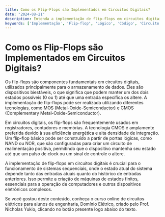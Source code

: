 ```yaml
---
title: Como os Flip-Flops são Implementados em Circuitos Digitais?
date: "2024-08-21"
description: Entenda a implementação de flip-flops em circuitos digitais e sua importância no armazenamento de dados.
keywords: ['Implementação', 'Flip-flop', 'Lógico', 'Código', 'Circuito', 'MOS', 'CMOS']
---
```


# Como os Flip-Flops são Implementados em Circuitos Digitais?

Os flip-flops são componentes fundamentais em circuitos digitais, utilizados principalmente para o armazenamento de dados. Eles são dispositivos biestáveis, o que significa que podem manter um dos dois estados possíveis (0 ou 1) até que uma entrada específica os altere. A implementação de flip-flops pode ser realizada utilizando diferentes tecnologias, como MOS (Metal-Oxide-Semiconductor) e CMOS (Complementary Metal-Oxide-Semiconductor).

Em circuitos digitais, os flip-flops são frequentemente usados em registradores, contadores e memórias. A tecnologia CMOS é amplamente preferida devido à sua eficiência energética e alta densidade de integração. Um flip-flop básico pode ser construído a partir de portas lógicas, como NAND ou NOR, que são configuradas para criar um circuito de realimentação positiva, permitindo que o dispositivo mantenha seu estado até que um pulso de clock ou um sinal de controle o altere.

A implementação de flip-flops em circuitos digitais é crucial para o funcionamento de sistemas sequenciais, onde o estado atual do sistema depende tanto das entradas atuais quanto do histórico de entradas anteriores. Isso permite a criação de máquinas de estados finitos, essenciais para a operação de computadores e outros dispositivos eletrônicos complexos.

Se você gostou deste conteúdo, conheça o curso online de circuitos elétricos para alunos de engenharia, Domínio Elétrico, criado pelo Prof. Nicholas Yukio, clicando no botão presente logo abaixo do texto.